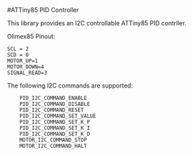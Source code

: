 #ATTiny85 PID Controller

This library provides an I2C controllable ATTiny85 PID contrller.

Olimex85 Pinout:

```
SCL = 2
SCD = 0
MOTOR_UP=1
MOTOR_DOWN=4
SIGNAL_READ=3
```

The following I2C commands are supported:

```
	PID_I2C_COMMAND_ENABLE
	PID_I2C_COMMAND_DISABLE
	PID_I2C_COMMAND_RESET
	PID_I2C_COMMAND_SET_VALUE
	PID_I2C_COMMAND_SET_K_P
	PID_I2C_COMMAND_SET_K_I
	PID_I2C_COMMAND_SET_K_D
	MOTOR_I2C_COMMAND_STOP
	MOTOR_I2C_COMMAND_HALT
```
